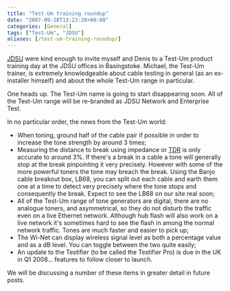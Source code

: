 ```yaml
---
title: "Test-Um training roundup"
date: "2007-09-28T13:23:28+00:00"
categories: [General]
tags: ["Test-Um", "JDSU"]
aliases: [/test-um-training-roundup/]
---
```


[JDSU](http://www.jdsu.com/) were kind enough to invite myself and Denis to a Test-Um product training day at the JDSU offices in Basingstoke. Michael, the Test-Um trainer, is extremely knowledgeable about cable testing in general (as an ex-installer himself) and about the whole Test-Um range in particular.

One heads up. The Test-Um name is going to start disappearing soon. All of the Test-Um range will be re-branded as JDSU Network and Enterprise Test.

In no particular order, the news from the Test-Um world:

- When toning, ground half of the cable pair if possible in order to increase the tone strength by around 3 times;
- Measuring the distance to break using impedance or [TDR](https://en.wikipedia.org/wiki/Time-domain_reflectometer) is only accurate to around 3%. If there's a break in a cable a tone will generally stop at the break pinpointing it very precisely. However with some of the more powerful toners the tone may breach the break. Using the Banjo cable breakout box, LB68, you can split out each cable and earth them one at a time to detect very precisely where the tone stops and consequently the break. Expect to see the LB68 on our site real soon;
- All of the Test-Um range of tone generators are digital, there are no analogue toners, and asymmetrical, so they do not disturb the traffic even on a live Ethernet network. Although hub flash will also work on a live network it's sometimes hard to see the flash in among the normal network traffic. Tones are much faster and easier to pick up;
- The Wi-Net can display wireless signal level as both a percentage value and as a dB level. You can toggle between the two quite easily;
- An update to the Testifier (to be called the Testifier Pro) is due in the UK in Q1 2008... features to follow closer to launch.

We will be discussing a number of these items in greater detail in future posts.
